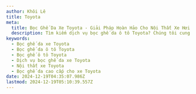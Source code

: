 ```yaml
---
author: Khôi Lê
title: Toyota
meta:
  title: Bọc Ghế Da Xe Toyota - Giải Pháp Hoàn Hảo Cho Nội Thất Xe Hơi
  description: Tìm kiếm dịch vụ bọc ghế da ô tô Toyota? Chúng tôi cung cấp giải pháp bọc ghế da xe Toyota chất lượng cao, bền đẹp và thời trang, giúp nâng tầm đẳng cấp nội thất xe hơi của bạn.
keywords:
  - Bọc ghế da xe Toyota
  - Bọc ghế da ô tô Toyota
  - Bọc ghế ô tô Toyota
  - Dịch vụ bọc ghế da xe Toyota
  - Nội thất xe Toyota
  - Bọc ghế da cao cấp cho xe Toyota
date: 2024-12-19T04:35:07.986Z
lastmod: 2024-12-19T05:10:39.557Z
---
```

